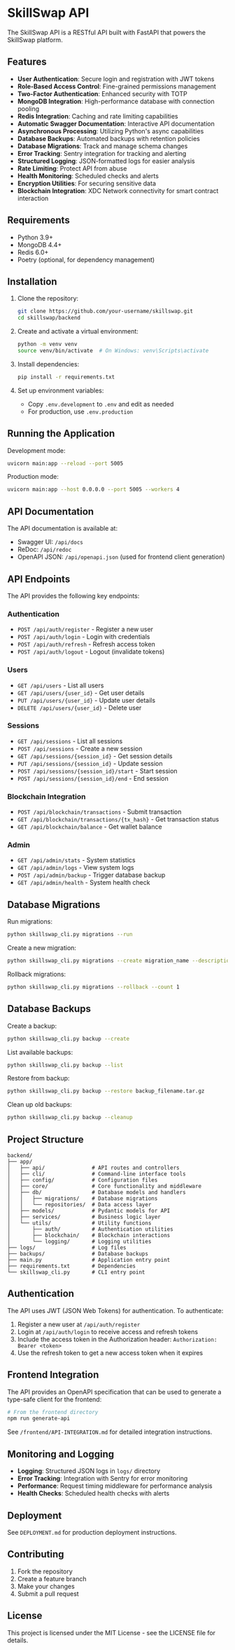 # SkillSwap API

The SkillSwap API is a RESTful API built with FastAPI that powers the SkillSwap platform.

## Features

- **User Authentication**: Secure login and registration with JWT tokens
- **Role-Based Access Control**: Fine-grained permissions management
- **Two-Factor Authentication**: Enhanced security with TOTP
- **MongoDB Integration**: High-performance database with connection pooling
- **Redis Integration**: Caching and rate limiting capabilities
- **Automatic Swagger Documentation**: Interactive API documentation
- **Asynchronous Processing**: Utilizing Python's async capabilities
- **Database Backups**: Automated backups with retention policies
- **Database Migrations**: Track and manage schema changes
- **Error Tracking**: Sentry integration for tracking and alerting
- **Structured Logging**: JSON-formatted logs for easier analysis
- **Rate Limiting**: Protect API from abuse
- **Health Monitoring**: Scheduled checks and alerts
- **Encryption Utilities**: For securing sensitive data
- **Blockchain Integration**: XDC Network connectivity for smart contract interaction

## Requirements

- Python 3.9+
- MongoDB 4.4+
- Redis 6.0+
- Poetry (optional, for dependency management)

## Installation

1. Clone the repository:
   ```bash
   git clone https://github.com/your-username/skillswap.git
   cd skillswap/backend
   ```

2. Create and activate a virtual environment:
   ```bash
   python -m venv venv
   source venv/bin/activate  # On Windows: venv\Scripts\activate
   ```

3. Install dependencies:
   ```bash
   pip install -r requirements.txt
   ```

4. Set up environment variables:
   - Copy `.env.development` to `.env` and edit as needed
   - For production, use `.env.production`

## Running the Application

Development mode:
```bash
uvicorn main:app --reload --port 5005
```

Production mode:
```bash
uvicorn main:app --host 0.0.0.0 --port 5005 --workers 4
```

## API Documentation

The API documentation is available at:
- Swagger UI: `/api/docs`
- ReDoc: `/api/redoc`
- OpenAPI JSON: `/api/openapi.json` (used for frontend client generation)

## API Endpoints

The API provides the following key endpoints:

### Authentication
- `POST /api/auth/register` - Register a new user
- `POST /api/auth/login` - Login with credentials
- `POST /api/auth/refresh` - Refresh access token
- `POST /api/auth/logout` - Logout (invalidate tokens)

### Users
- `GET /api/users` - List all users
- `GET /api/users/{user_id}` - Get user details
- `PUT /api/users/{user_id}` - Update user details
- `DELETE /api/users/{user_id}` - Delete user

### Sessions
- `GET /api/sessions` - List all sessions
- `POST /api/sessions` - Create a new session
- `GET /api/sessions/{session_id}` - Get session details
- `PUT /api/sessions/{session_id}` - Update session
- `POST /api/sessions/{session_id}/start` - Start session
- `POST /api/sessions/{session_id}/end` - End session

### Blockchain Integration
- `POST /api/blockchain/transactions` - Submit transaction
- `GET /api/blockchain/transactions/{tx_hash}` - Get transaction status
- `GET /api/blockchain/balance` - Get wallet balance

### Admin
- `GET /api/admin/stats` - System statistics
- `GET /api/admin/logs` - View system logs
- `POST /api/admin/backup` - Trigger database backup
- `GET /api/admin/health` - System health check

## Database Migrations

Run migrations:
```bash
python skillswap_cli.py migrations --run
```

Create a new migration:
```bash
python skillswap_cli.py migrations --create migration_name --description "Description"
```

Rollback migrations:
```bash
python skillswap_cli.py migrations --rollback --count 1
```

## Database Backups

Create a backup:
```bash
python skillswap_cli.py backup --create
```

List available backups:
```bash
python skillswap_cli.py backup --list
```

Restore from backup:
```bash
python skillswap_cli.py backup --restore backup_filename.tar.gz
```

Clean up old backups:
```bash
python skillswap_cli.py backup --cleanup
```

## Project Structure

```
backend/
├── app/
│   ├── api/               # API routes and controllers
│   ├── cli/               # Command-line interface tools
│   ├── config/            # Configuration files
│   ├── core/              # Core functionality and middleware
│   ├── db/                # Database models and handlers
│   │   ├── migrations/    # Database migrations
│   │   └── repositories/  # Data access layer
│   ├── models/            # Pydantic models for API
│   ├── services/          # Business logic layer
│   └── utils/             # Utility functions
│       ├── auth/          # Authentication utilities
│       ├── blockchain/    # Blockchain interactions
│       └── logging/       # Logging utilities
├── logs/                  # Log files
├── backups/               # Database backups
├── main.py                # Application entry point
├── requirements.txt       # Dependencies
└── skillswap_cli.py       # CLI entry point
```

## Authentication

The API uses JWT (JSON Web Tokens) for authentication. To authenticate:

1. Register a new user at `/api/auth/register`
2. Login at `/api/auth/login` to receive access and refresh tokens
3. Include the access token in the Authorization header: `Authorization: Bearer <token>`
4. Use the refresh token to get a new access token when it expires

## Frontend Integration

The API provides an OpenAPI specification that can be used to generate a type-safe client for the frontend:

```bash
# From the frontend directory
npm run generate-api
```

See `/frontend/API-INTEGRATION.md` for detailed integration instructions.

## Monitoring and Logging

- **Logging**: Structured JSON logs in `logs/` directory
- **Error Tracking**: Integration with Sentry for error monitoring
- **Performance**: Request timing middleware for performance analysis
- **Health Checks**: Scheduled health checks with alerts

## Deployment

See `DEPLOYMENT.md` for production deployment instructions.

## Contributing

1. Fork the repository
2. Create a feature branch
3. Make your changes
4. Submit a pull request

## License

This project is licensed under the MIT License - see the LICENSE file for details. 